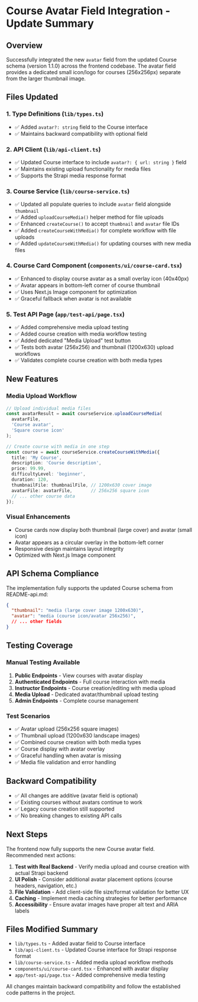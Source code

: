 # Course Avatar Field Integration - Update Summary

## Overview
Successfully integrated the new `avatar` field from the updated Course schema (version 1.1.0) across the frontend codebase. The avatar field provides a dedicated small icon/logo for courses (256x256px) separate from the larger thumbnail image.

## Files Updated

### 1. **Type Definitions** (`lib/types.ts`)
- ✅ Added `avatar?: string` field to the Course interface
- ✅ Maintains backward compatibility with optional field

### 2. **API Client** (`lib/api-client.ts`)
- ✅ Updated Course interface to include `avatar?: { url: string }` field
- ✅ Maintains existing upload functionality for media files
- ✅ Supports the Strapi media response format

### 3. **Course Service** (`lib/course-service.ts`)
- ✅ Updated all populate queries to include `avatar` field alongside `thumbnail`
- ✅ Added `uploadCourseMedia()` helper method for file uploads
- ✅ Enhanced `createCourse()` to accept `thumbnail` and `avatar` file IDs
- ✅ Added `createCourseWithMedia()` for complete workflow with file uploads
- ✅ Added `updateCourseWithMedia()` for updating courses with new media files

### 4. **Course Card Component** (`components/ui/course-card.tsx`)
- ✅ Enhanced to display course avatar as a small overlay icon (40x40px)
- ✅ Avatar appears in bottom-left corner of course thumbnail
- ✅ Uses Next.js Image component for optimization
- ✅ Graceful fallback when avatar is not available

### 5. **Test API Page** (`app/test-api/page.tsx`)
- ✅ Added comprehensive media upload testing
- ✅ Added course creation with media workflow testing  
- ✅ Added dedicated "Media Upload" test button
- ✅ Tests both avatar (256x256) and thumbnail (1200x630) upload workflows
- ✅ Validates complete course creation with both media types

## New Features

### Media Upload Workflow
```typescript
// Upload individual media files
const avatarResult = await courseService.uploadCourseMedia(
  avatarFile, 
  'Course avatar', 
  'Square course icon'
);

// Create course with media in one step
const course = await courseService.createCourseWithMedia({
  title: 'My Course',
  description: 'Course description',
  price: 99.99,
  difficultyLevel: 'beginner',
  duration: 120,
  thumbnailFile: thumbnailFile, // 1200x630 cover image
  avatarFile: avatarFile,       // 256x256 square icon
  // ... other course data
});
```

### Visual Enhancements
- Course cards now display both thumbnail (large cover) and avatar (small icon)
- Avatar appears as a circular overlay in the bottom-left corner
- Responsive design maintains layout integrity
- Optimized with Next.js Image component

## API Schema Compliance

The implementation fully supports the updated Course schema from README-api.md:

```json
{
  "thumbnail": "media (large cover image 1200x630)",
  "avatar": "media (course icon/avatar 256x256)",
  // ... other fields
}
```

## Testing Coverage

### Manual Testing Available
1. **Public Endpoints** - View courses with avatar display
2. **Authenticated Endpoints** - Full course interaction with media
3. **Instructor Endpoints** - Course creation/editing with media upload
4. **Media Upload** - Dedicated avatar/thumbnail upload testing
5. **Admin Endpoints** - Complete course management

### Test Scenarios
- ✅ Avatar upload (256x256 square images)
- ✅ Thumbnail upload (1200x630 landscape images)  
- ✅ Combined course creation with both media types
- ✅ Course display with avatar overlay
- ✅ Graceful handling when avatar is missing
- ✅ Media file validation and error handling

## Backward Compatibility

- ✅ All changes are additive (avatar field is optional)
- ✅ Existing courses without avatars continue to work
- ✅ Legacy course creation still supported
- ✅ No breaking changes to existing API calls

## Next Steps

The frontend now fully supports the new Course avatar field. Recommended next actions:

1. **Test with Real Backend** - Verify media upload and course creation with actual Strapi backend
2. **UI Polish** - Consider additional avatar placement options (course headers, navigation, etc.)
3. **File Validation** - Add client-side file size/format validation for better UX
4. **Caching** - Implement media caching strategies for better performance
5. **Accessibility** - Ensure avatar images have proper alt text and ARIA labels

## Files Modified Summary
- `lib/types.ts` - Added avatar field to Course interface
- `lib/api-client.ts` - Updated Course interface for Strapi response format
- `lib/course-service.ts` - Added media upload workflow methods
- `components/ui/course-card.tsx` - Enhanced with avatar display
- `app/test-api/page.tsx` - Added comprehensive media testing

All changes maintain backward compatibility and follow the established code patterns in the project.
